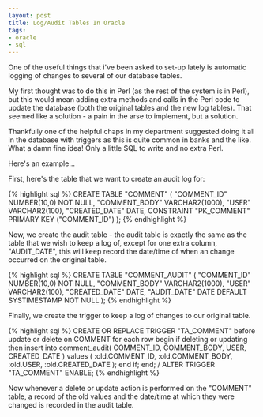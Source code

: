 ```yaml
---
layout: post
title: Log/Audit Tables In Oracle
tags:
- oracle
- sql
---
```


One of the useful things that i've been asked to set-up lately is automatic logging of changes to several
of our database tables.

My first thought was to do this in Perl (as the rest of the system is in Perl), but this would mean
adding extra methods and calls in the Perl code to update the database (both the original tables and the
new log tables). That seemed like a solution - a pain in the arse to implement, but a solution.

Thankfully one of the helpful chaps in my department suggested doing it all in the database with triggers
as this is quite common in banks and the like. What a damn fine idea! Only a little SQL to write and no
extra Perl.

Here's an example...

First, here's the table that we want to create an audit log for:

{% highlight sql %}
CREATE TABLE "COMMENT" (
  "COMMENT_ID" NUMBER(10,0) NOT NULL,
  "COMMENT_BODY" VARCHAR2(1000),
  "USER" VARCHAR2(100),
  "CREATED_DATE" DATE,
  CONSTRAINT "PK_COMMENT" PRIMARY KEY ("COMMENT_ID")
);
{% endhighlight %}

Now, we create the audit table - the audit table is exactly the same as the table that we wish to keep a
log of, except for one extra column, "AUDIT_DATE", this will keep record the date/time of when an change
occurred on the original table.

{% highlight sql %}
CREATE TABLE "COMMENT_AUDIT" (
  "COMMENT_ID" NUMBER(10,0) NOT NULL,
  "COMMENT_BODY" VARCHAR2(1000),
  "USER" VARCHAR2(100),
  "CREATED_DATE" DATE,
  "AUDIT_DATE" DATE DEFAULT SYSTIMESTAMP NOT NULL
);
{% endhighlight %}

Finally, we create the trigger to keep a log of changes to our original table.

{% highlight sql %}
CREATE OR REPLACE TRIGGER "TA_COMMENT"
before update or delete on COMMENT for each row
begin
if deleting or updating then
  insert into comment_audit(
    COMMENT_ID,
    COMMENT_BODY,
    USER,
    CREATED_DATE
  )
  values (
    :old.COMMENT_ID,
    :old.COMMENT_BODY,
    :old.USER,
    :old.CREATED_DATE
  );
end if;
end;
/
ALTER TRIGGER "TA_COMMENT" ENABLE;
{% endhighlight %}

Now whenever a delete or update action is performed on the "COMMENT" table, a record of the old values
and the date/time at which they were changed is recorded in the audit table.
